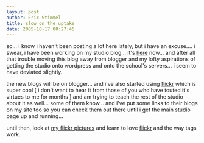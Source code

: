 ```yaml
---
layout: post
author: Eric Stimmel
title: slow on the uptake
date: 2005-10-17 00:27:45
--- 
```



so... i know i haven't been posting a lot here lately, but i have an excuse.... i swear, i have been working on my studio blog... it's [here][] now... and after all that trouble moving this blog away from blogger and my lofty aspirations of getting the studio onto wordpress and onto the school's servers... i seem to have deviated slightly.

the new blogs will be on blogger... and i've also started using [flickr][] which is super cool [ i don't want to hear it from those of you who have touted it's virtues to me for months ] and am trying to teach the rest of the studio about it as well... some of them know... and i've put some links to their blogs on my site too so you can check them out there until i get the main studio page up and running...

until then, look at [my flickr pictures][] and learn to love [flickr][] and the way tags work.

  [here]: http://ericstimmel.blogspot.com/
  [flickr]: http://www.flickr.com
  [my flickr pictures]: http://www.flickr.com/photos/estimmel/

